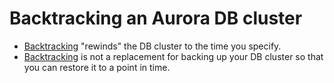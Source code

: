 # Backtracking an Aurora DB cluster
- [Backtracking](https://docs.aws.amazon.com/AmazonRDS/latest/AuroraUserGuide/AuroraMySQL.Managing.Backtrack.html) "rewinds" the DB cluster to the time you specify. 
- [Backtracking](https://docs.aws.amazon.com/AmazonRDS/latest/AuroraUserGuide/AuroraMySQL.Managing.Backtrack.html) is not a replacement for backing up your DB cluster so that you can restore it to a point in time.